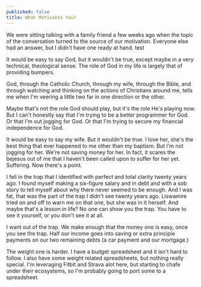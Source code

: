 ```yaml
---
published: false
title: What Motivates You?
---
```

We were sitting talking with a family friend a few weeks ago when the topic of the conversation turned to the source of our motivation. Everyone else had an answer, but I didn't have one ready at hand.  test

<!-- more --> 

It would be easy to say God, but it wouldn't be true, except maybe in a very technical, theological sense. The role of God in my life is largely that of providing bumpers. 

God, through the Catholic Church, through my wife, through the Bible, and through watching and thinking on the actions of Christians around me, tells me when I'm veering a little two far in one direction or the other. 

Maybe that's not the role God should play, but it's the role He's playing now. But I can't honestly say that I'm trying to be a better programmer for God. Or that I'm out jogging for God. Or that I'm trying to secure my financial independence for God. 

It would be easy to say my wife. But it wouldn't be true. I love her, she's the best thing that ever happened to me other than my baptism. But I'm not jogging for her. We're not saving money for her. In fact, it scares the bejesus out of me that I haven't been called upon to suffer for her yet. Suffering. Now there's a point. 

I fell in the trap that I identified with perfect and total clarity twenty years ago. I found myself making a six-figure salary and in debt and with a sob story to tell myself about why there never seemed to be enough. And I was fat, that was the part of the trap I didn't see twenty years ago. Liswamire tried on and off to warn me on that one, but she was in it herself. And maybe that's a lesson in life? No one can show you the trap. You have to see it yourself, or you don't see it at all. 

I want out of the trap. We make enough that the money one is easy, once you see the trap. Half our income goes into saving or extra principle payments on our two remaining debts (a car payment and our mortgage.) 

The weight one is harder. I have a budget spreadsheet and it isn't hard to follow. I also have some weight related spreadsheets, but nothing really special. I'm leveraging Fitbit and Strava alot here, but starting to chafe under their ecosystems, so I'm probably going to port some to a spreadsheet. 



